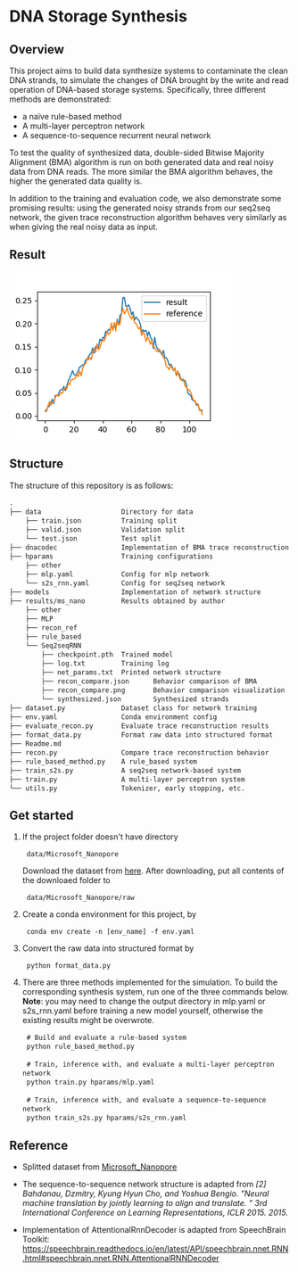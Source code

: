 # DNA Storage Synthesis
## Overview
This project aims to build data synthesize systems to contaminate the clean DNA strands, to simulate the changes of DNA brought by the write and read operation of DNA-based storage systems. Specifically, three different methods are demonstrated:
- a naïve rule-based method 
- A multi-layer perceptron network
- A sequence-to-sequence recurrent neural network

To test the quality of synthesized data, double-sided Bitwise Majority Alignment (BMA) algorithm is run on both generated data and real noisy data from DNA reads. The more similar the BMA algorithm behaves, the higher the generated data quality is.

In addition to the training and evaluation code, we also demonstrate some promising results: using the generated noisy strands from our seq2seq network, the given trace reconstruction algorithm behaves very similarly as when giving the real noisy data as input.

## Result
![Alt text](results/ms_nano/Seq2seqRNN/recon_compare.png?raw=true "Title")

## Structure

The structure of this repository is as follows:

    .
    ├── data                    Directory for data
        ├── train.json          Training split
        ├── valid.json          Validation split
        └── test.json           Test split
    ├── dnacodec                Implementation of BMA trace reconstruction
    ├── hparams                 Training configurations
        ├── other               
        ├── mlp.yaml            Config for mlp network
        └── s2s_rnn.yaml        Config for seq2seq network
    ├── models                  Implementation of network structure
    ├── results/ms_nano         Results obtained by author
        ├── other
        ├── MLP
        ├── recon_ref
        ├── rule_based
        └── Seq2seqRNN
            ├── checkpoint.pth  Trained model           
            ├── log.txt         Training log
            ├── net_params.txt  Printed network structure
            ├── recon_compare.json      Behavior comparison of BMA
            ├── recon_compare.png       Behavior comparison visualization
            └── synthesized.json        Synthesized strands
    ├── dataset.py              Dataset class for network training
    ├── env.yaml                Conda environment config
    ├── evaluate_recon.py       Evaluate trace reconstruction results
    ├── format_data.py          Format raw data into structured format
    ├── Readme.md               
    ├── recon.py                Compare trace reconstruction behavior
    ├── rule_based_method.py    A rule_based system
    ├── train_s2s.py            A seq2seq network-based system
    ├── train.py                A multi-layer perceptron system
    └── utils.py                Tokenizer, early stopping, etc.

## Get started
1. If the project folder doesn't have directory 
        
        data/Microsoft_Nanopore
   Download the dataset from <a href='https://github.com/microsoft/clustered-nanopore-reads-dataset'>here</a>. After downloading, put all contents of the downloaed folder to 
        
        data/Microsoft_Nanopore/raw


2. Create a conda environment for this project, by

        conda env create -n [env_name] -f env.yaml

3. Convert the raw data into structured format by 
        
        python format_data.py

5. There are three methods implemented for the simulation. To build the corresponding synthesis system, run one of the three commands below. **Note**: you may need to change the output directory in mlp.yaml or s2s_rnn.yaml before training a new model yourself, otherwise the existing results might be overwrote.
        
        # Build and evaluate a rule-based system
        python rule_based_method.py

        # Train, inference with, and evaluate a multi-layer perceptron network
        python train.py hparams/mlp.yaml

        # Train, inference with, and evaluate a sequence-to-sequence network
        python train_s2s.py hparams/s2s_rnn.yaml


## Reference

- Splitted dataset from <a href='https://github.com/microsoft/clustered-nanopore-reads-dataset'>Microsoft_Nanopore</a>

- The sequence-to-sequence network structure is adapted from *[2]	Bahdanau, Dzmitry, Kyung Hyun Cho, and Yoshua Bengio. "<a ref='https://arxiv.org/abs/1409.0473'>Neural machine translation by jointly learning to align and translate. </a>" 3rd International Conference on Learning Representations, ICLR 2015. 2015.*

- Implementation of AttentionalRnnDecoder is adapted from SpeechBrain Toolkit: 
https://speechbrain.readthedocs.io/en/latest/API/speechbrain.nnet.RNN.html#speechbrain.nnet.RNN.AttentionalRNNDecoder
